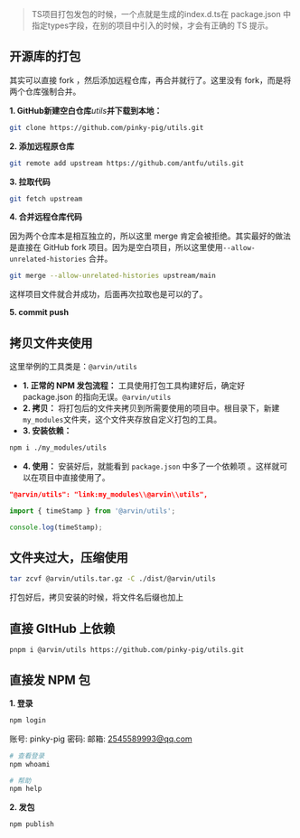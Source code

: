 
> TS项目打包发包的时候，一个点就是生成的index.d.ts在 package.json 中指定types字段，在别的项目中引入的时候，才会有正确的 TS 提示。


## 开源库的打包

其实可以直接 fork ，然后添加远程仓库，再合并就行了。这里没有 fork，而是将两个仓库强制合并。

**1.  GitHub新建空白仓库***utils***并下载到本地：**

```bash
git clone https://github.com/pinky-pig/utils.git
```

**2. 添加远程原仓库**

```bash
git remote add upstream https://github.com/antfu/utils.git
```

**3. 拉取代码**

```bash
git fetch upstream
```

**4. 合并远程仓库代码**

因为两个仓库本是相互独立的，所以这里 merge 肯定会被拒绝。其实最好的做法是直接在 GitHub fork 项目。因为是空白项目，所以这里使用`--allow-unrelated-histories` 合并。

```bash
git merge --allow-unrelated-histories upstream/main
```

这样项目文件就合并成功，后面再次拉取也是可以的了。

**5. commit push**

## 拷贝文件夹使用

这里举例的工具类是：`@arvin/utils`

- **1. 正常的 NPM 发包流程：** 工具使用打包工具构建好后，确定好 package.json 的指向无误。`@arvin/utils`
- **2. 拷贝：** 将打包后的文件夹拷贝到所需要使用的项目中。根目录下，新建`my_modules`文件夹，这个文件夹存放自定义打包的工具。
- **3. 安装依赖：** 

```bash
npm i ./my_modules/utils
```

- **4. 使用：** 安装好后，就能看到 `package.json` 中多了一个依赖项 。这样就可以在项目中直接使用了。
```json
"@arvin/utils": "link:my_modules\\@arvin\\utils",
```

```js
import { timeStamp } from '@arvin/utils';

console.log(timeStamp);
```

## 文件夹过大，压缩使用


```bash
tar zcvf @arvin/utils.tar.gz -C ./dist/@arvin/utils
```

打包好后，拷贝安装的时候，将文件名后缀也加上

## 直接 GItHub 上依赖

```
pnpm i @arvin/utils https://github.com/pinky-pig/utils.git
```


## 直接发 NPM 包

**1. 登录**

```bash
npm login
```

账号: pinky-pig
密码: 
邮箱: 2545589993@qq.com

```bash
# 查看登录
npm whoami

# 帮助
npm help
```

**2. 发包**

```bash
npm publish
```
